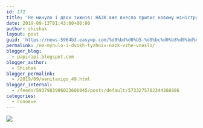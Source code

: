 ```yaml
---
id: 172
title: 'Не минуло і двох тижнів: НАЗК вже внесло припис новому міністру #wanitaxigo'
date: 2019-09-13T01:43:00+00:00
author: shishak
layout: post
guid: 'https://news-5964b3.easywp.com/%d0%bd%d0%b5-%d0%bc%d0%b8%d0%bd%d1%83%d0%bb%d0%be-%d1%96-%d0%b4%d0%b2%d0%be%d1%85-%d1%82%d0%b8%d0%b6%d0%bd%d1%96%d0%b2-%d0%bd%d0%b0%d0%b7%d0%ba-%d0%b2%d0%b6%d0%b5-%d0%b2%d0%bd%d0%b5%d1%81%d0%bb%d0%be/'
permalink: /ne-mynulo-i-dvokh-tyzhniv-nazk-vzhe-vneslo/
blogger_blog:
  - papirapi.blogspot.com
blogger_author:
  - Shishak
blogger_permalink:
  - /2019/09/wanitaxigo_49.html
blogger_internal:
  - /feeds/5937983906023606845/posts/default/5733275782344368886
categories:
  - Головне
---
```

<img src="https://24tv.ua/resources/photos/news/640_DIR/201909/1204788.jpg" style="max-width:586px;" />